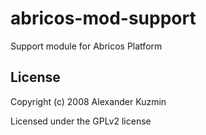 # abricos-mod-support

Support module for Abricos Platform


## License
Copyright (c) 2008 Alexander Kuzmin

Licensed under the GPLv2 license